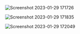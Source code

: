 ## 

![Screenshot 2023-01-29 171726](https://user-images.githubusercontent.com/68816726/215320832-03df6e10-7354-48ef-b247-79d208443cfa.png)

![Screenshot 2023-01-29 171835](https://user-images.githubusercontent.com/68816726/215320833-c5092fbf-02f1-4880-a31f-3bba238c1f7d.png)

![Screenshot 2023-01-29 172049](https://user-images.githubusercontent.com/68816726/215320834-9a548ff3-f3ed-4dd9-b6f6-55858e737fea.png)
